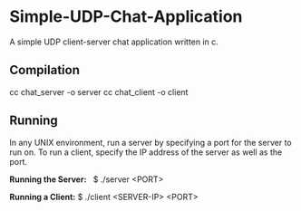 # Simple-UDP-Chat-Application

A simple UDP client-server chat application written in c.

## Compilation

cc chat_server -o server
cc chat_client -o client

## Running

In any UNIX environment, run a server by specifying a port for the server to run on. To run a client, specify the IP address of the server as well as the port.


****Running the Server:**** &nbsp; $ ./server \<PORT\>

****Running a Client:****  $ ./client \<SERVER-IP\> \<PORT\>




